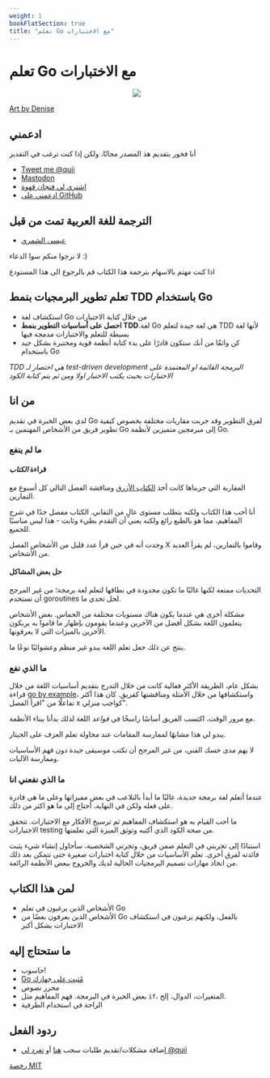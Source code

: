 ```yaml
---
weight: 1
bookFlatSection: true
title: "تعلم Go مع الاختبارات"
---
```


# تعلم Go مع الاختبارات

<div style="text-align: center">
  <img src="red-green-blue-gophers-smaller.png" />
</div>

[Art by Denise](https://twitter.com/deniseyu21)

## ادعمني

أنا فخور بتقديم هذ المصدر مجانًا، ولكن إذا كنت ترغب في التقدير

- [Tweet me @quii](https://twitter.com/quii)
- <a rel="me" href="https://mastodon.cloud/@quii">Mastodon</a>
- [اشتري لي فنجان قهوة](https://www.buymeacoffee.com/quii)
- [ادعمني على GitHub](https://github.com/sponsors/quii)

## الترجمة للغة العربية تمت من قبل

-  [عيسى الشمري](https://github.com/EssaAlshammri)

لا نرجوا منكم سوا الدعاء :)

اذا كنت مهتم بالاسهام بترجمة هذا الكتاب قم بالرجوع الى هذا المستودع
## تعلم تطوير البرمجيات بنمط TDD باستخدام Go

* استكشاف لغة Go من خلال كتابة الاختبارات
* **احصل على أساسيات التطوير بنمط TDD**.لغة Go هي لغة جيدة لتعلم TDD لأنها لغة بسيطة للتعلم والاختبارات مدمجة فيها
* كن واثقًا من أنك ستكون قادرًا على بدء كتابة أنظمة قوية ومختبرة بشكل جيد باستخدام Go

*TDD هي اختصار لـ test-driven development البرمجة القائمة او المعتمدة على الاختبارات بحيث يكتب الاختبار اولا ومن ثم يتم كتابة الكود*

## من انا

لدي بعض الخبرة في تقديم Go لفرق التطوير وقد جربت مقاربات مختلفة بخصوص كيفية تطوير فريق من الأشخاص المهتمين بـ Go إلى مبرمجين متميزين لأنظمة Go.

### ما لم ينفع

#### قراءة _الكتاب_

المقاربة التي جربناها كانت أخذ [الكتاب الأزرق](https://www.amazon.co.uk/Programming-Language-Addison-Wesley-Professional-Computing/dp/0134190440) ومناقشة الفصل التالي كل أسبوع مع التمارين.

أنا أحب هذا الكتاب ولكنه يتطلب مستوى عالٍ من التفاني. الكتاب مفصل جدًا في شرح المفاهيم، مما هو بالطبع رائع ولكنه يعني أن التقدم بطيء وثابت - هذا ليس مناسبًا للجميع.

وجدت أنه في حين قرأ عدد قليل من الأشخاص الفصل X وقاموا بالتمارين، لم يقرأ العديد من الأشخاص.

#### حل بعض المشاكل

التحديات ممتعة لكنها غالبًا ما تكون محدودة في نطاقها لتعلم لغة برمجة؛ من غير المرجح أن تستخدم goroutines لحل تحدي ما.

مشكلة أخرى هي عندما يكون هناك مستويات مختلفة من الحماس. بعض الأشخاص يتعلمون اللغة بشكل أفضل من الآخرين وعندما يقومون بإظهار ما قاموا به يربكون الآخرين بالميزات التي لا يعرفونها.

ينتج عن ذلك جعل تعلم اللغة يبدو غير منظم وعشوائيًا نوعًا ما.

### ما الذي نفع

بشكل عام، الطريقة الأكثر فعالية كانت من خلال التدرج بتقديم أساسيات اللغة من خلال قراءة [go by example](https://gobyexample.com/)، واستكشافها من خلال الأمثلة ومناقشتها كفريق. كان هذا أكثر تفاعلًا من "اقرأ الفصل x كواجب منزلي".

مع مرور الوقت، اكتسب الفريق أساسًا راسخًا في _قواعد_ اللغة لذلك بدأنا ببناء الأنظمة.

يبدو لي هذا مشابهًا لممارسة المقامات عند محاولة تعلم العزف على الجيتار.

لا يهم مدى حسك الفني، من غير المرجح أن تكتب موسيقى جيدة دون فهم الأساسيات وممارسة الآليات.

### ما الذي نفعني انا

عندما أتعلم لغة برمجة جديدة، غالبًا ما أبدأ بالتلاعب في بعض مميزاتها وعلى ما هي قادرة على فعله ولكن في النهاية، أحتاج إلى ما هو اكثر من ذلك.

ما أحب القيام به هو استكشاف المفاهيم ثم ترسيخ الأفكار مع الاختبارات. تتحقق الاختبارات testing من صحة الكود الذي أكتبه وتوثق الميزة التي تعلمتها.

استنادًا إلى تجربتي في التعلم ضمن فريق، وتجرتي الشخصية، سأحاول إنشاء شيء يثبت فائدته لفرق أخرى. تعلم الأساسيات من خلال كتابة اختبارات صغيرة حتى تتمكن بعد ذلك من اتخاذ مهارات تصميم البرمجيات الحالية لديك والخروج ببعض الأنظمة الرائعة.

## لمن هذا الكتاب

- الأشخاص الذين يرغبون في تعلم Go
- الأشخاص الذين يعرفون بعضًا من Go بالفعل، ولكنهم يرغبون في استكشاف الاختبارات بشكل أكبر

## ما ستحتاج إليه

- حاسوب!
- [Go مُثبت على جهازك](https://go.dev/doc/install)
- محرر نصوص
- بعض الخبرة في البرمجة. فهم المفاهيم مثل `if`، المتغيرات، الدوال، إلخ.
- الراحة في استخدام الطرفية

## ردود الفعل

- إضافة مشكلات/تقديم طلبات سحب [هنا](https://github.com/quii/learn-go-with-tests) أو [تغرد لي @quii](https://twitter.com/quii)

[رخصة MIT](https://github.com/quii/learn-go-with-tests/blob/main/LICENSE.md)
